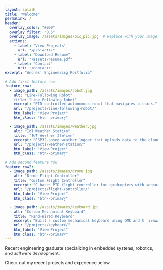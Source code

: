 ```yaml
---
layout: splash
title: "Welcome"
permalink: /
header:
  overlay_color: "#000"
  overlay_filter: "0.5"
  overlay_image: /assets/images/bio_pic.jpg  # Replace with your image path
  actions:
    - label: "View Projects"
      url: "/projects/"
    - label: "Download Resume"
      url: "/assets/resume.pdf"
    - label: "Contact"
      url: "/contact/"
excerpt: "Andres' Engineering Portfolio"

# Add first feature row
feature_row:
  - image_path: /assets/images/robot.jpg
    alt: "Line-Following Robot"
    title: "Line-Following Robot"
    excerpt: "PID-controlled autonomous robot that navigates a track."
    url: "/projects/line-following-robot/"
    btn_label: "View Project"
    btn_class: "btn--primary"

  - image_path: /assets/images/weather.jpg
    alt: "IoT Weather Station"
    title: "IoT Weather Station"
    excerpt: "ESP32-based weather logger that uploads data to the cloud."
    url: "/projects/weather-station/"
    btn_label: "View Project"
    btn_class: "btn--primary"

# Add second feature row
feature_row2:
  - image_path: /assets/images/drone.jpg
    alt: "Drone Flight Controller"
    title: "Custom Flight Controller"
    excerpt: "C-based PID flight controller for quadcopters with sensor fusion."
    url: "/projects/flight-controller/"
    btn_label: "View Project"
    btn_class: "btn--primary"

  - image_path: /assets/images/keyboard.jpg
    alt: "Custom Mechanical Keyboard"
    title: "Hand-Wired Keyboard"
    excerpt: "Built a custom mechanical keyboard using QMK and C firmware."
    url: "/projects/keyboard/"
    btn_label: "View Project"
    btn_class: "btn--primary"
---
```


Recent engineering graduate specializing in embedded systems, robotics, and software development.

Check out my recent projects and experience below.
